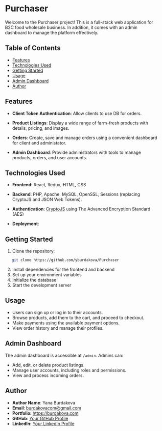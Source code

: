 # Purchaser

Welcome to the Purchaser project! This is a full-stack web application for B2C food wholesale business. In addition, it comes with an admin dashboard to manage the platform effectively.

## Table of Contents

- [Features](#features)
- [Technologies Used](#technologies-used)
- [Getting Started](#getting-started)
- [Usage](#usage)
- [Admin Dashboard](#admin-dashboard)
- [Author](#author)


## Features

- **Client Token Authentication**: Allow clients to use DB for orders.

- **Product Listings**: Display a wide range of farm-fresh products with details, pricing, and images.

- **Orders**: Create, save and manage orders using a convenient dashboard for client and administator.

- **Admin Dashboard**: Provide administrators with tools to manage products, orders, and user accounts.


## Technologies Used

- **Frontend**: React, Redux, HTML, CSS

- **Backend**: PHP, Apache, MySQL, OpenSSL, Sessions (replacing CryptoJS and JSON Web Tokens).

- **Authentication**: [CryptoJS](https://cryptojs.gitbook.io/docs/) using The Advanced Encryption Standard (AES)

- **Deployment**: 

## Getting Started

1. Clone the repository:
 ```bash
    git clone https://github.com/yburdakova/Purchaser
```

2. Install dependencies for the frontend and backend
3. Set up your environment variables
4. Initialize the database
5. Start the development server

## Usage

- Users can sign up or log in to their accounts.
- Browse products, add them to the cart, and proceed to checkout.
- Make payments using the available payment options.
- View order history and manage their profiles.

## Admin Dashboard

The admin dashboard is accessible at `/admin`. Admins can:

- Add, edit, or delete product listings.
- Manage user accounts, including roles and permissions.
- View and process incoming orders.

## Author

- **Author Name**: Yana Burdakova
- **Email**: burdakovacom@gmail.com
- **Portfolio**: https://burdakova.com
- **GitHub**: [Your GitHub Profile](https://github.com/yburdakova)
- **LinkedIn**: [Your LinkedIn Profile](https://www.linkedin.com/in/yana-burdakova/)
